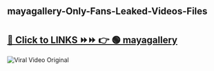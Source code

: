
 ## mayagallery-Only-Fans-Leaked-Videos-Files

# <h2><a href="https://mediaupload.pro?mayagallery">🔗 Click to LINKS ⏩⏩ 👉 🟢 mayagallery </a></h2>

<a href="https://mediaupload.pro?mayagallery" rel="nofollow" data-target="animated-image.originalLink"><img src="https://i.ibb.co.com/xMMVF88/686577567.gif" alt="Viral Video Original" style="max-width: 100%; display: inline-block;" data-target="animated-image.originalImage"></a>